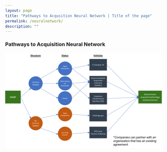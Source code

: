 ```yaml
---
layout: page
title: "Pathways to Acqusition Neural Network | Title of the page"
permalink: /neuralnetwork/
description: ""
---
```


### Pathways to Acquisition Neural Network


![Pathways Neural Network](../assets/images/PathwaysNeuralNetwork.png)

